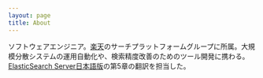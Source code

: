 ```yaml
---
layout: page
title: About
---
```


ソフトウェアエンジニア。[楽天](http://global.rakuten.com/corp/)のサーチプラットフォームグループに所属。大規模分散システムの運用自動化や、検索精度改善のためのツール開発に携わる。[ElasticSearch Server日本語版](http://ascii.asciimw.jp/books/books/detail/978-4-04-866202-4.shtml)の第5章の翻訳を担当した。
